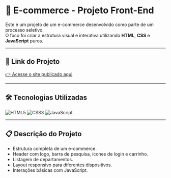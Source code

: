 # 🛒 E-commerce - Projeto Front-End

Este é um projeto de um e-commerce desenvolvido como parte de um processo seletivo.  
O foco foi criar a estrutura visual e interativa utilizando **HTML**, **CSS** e **JavaScript** puros.

---

## 🚀 Link do Projeto
[👉 Acesse o site publicado aqui](https://ecommerce-4xlm.onrender.com/)

---

## 🛠️ Tecnologias Utilizadas

![HTML5](https://img.shields.io/badge/HTML5-E34F26?style=for-the-badge&logo=html5&logoColor=white)
![CSS3](https://img.shields.io/badge/CSS3-1572B6?style=for-the-badge&logo=css3&logoColor=white)
![JavaScript](https://img.shields.io/badge/JavaScript-F7DF1E?style=for-the-badge&logo=javascript&logoColor=black)

---

## 📋 Descrição do Projeto
- Estrutura completa de um e-commerce.
- Header com logo, barra de pesquisa, ícones de login e carrinho.
- Listagem de departamentos.
- Layout responsivo para diferentes dispositivos.
- Interações básicas com JavaScript.
